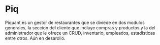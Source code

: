 # Piq
Piquant es un gestor de restaurantes que se diviede en dos modulos generales, la seccion del cliente que incluye compras y productos y la del administrador que le ofrece un CRUD, inventario, empleados, estadisticas entre otros.
Aún en desarollo.
